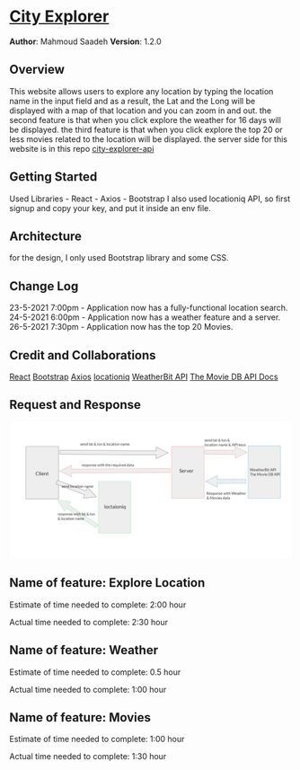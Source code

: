 # [City Explorer](https://city-explorer-mahmoud.netlify.app/)

**Author**: Mahmoud Saadeh
**Version**: 1.2.0

## Overview

This website allows users to explore any location by typing the location name in the input field and as a result, the Lat and the Long will be displayed with a map of that location and you can zoom in and out.
the second feature is that when you click explore the weather for 16 days will be displayed.
the third feature is that when you click explore the top 20 or less movies related to the location will be displayed.
the server side for this website is in this repo [city-explorer-api](https://github.com/Mahmoud-Saadeh/city-explorer-api)

## Getting Started

Used Libraries - React - Axios - Bootstrap
I also used locationiq API, so first signup and copy your key, and put it inside an env file.

## Architecture

for the design, I only used Bootstrap library and some CSS.

## Change Log

23-5-2021 7:00pm - Application now has a fully-functional location search.
24-5-2021 6:00pm - Application now has a weather feature and a server.
26-5-2021 7:30pm - Application now has the top 20 Movies.

## Credit and Collaborations

[React](https://reactjs.org/)
[Bootstrap](https://react-bootstrap.netlify.app/)
[Axios](https://axios-http.com/)
[locationiq](https://locationiq.com/)
[WeatherBit API](https://www.weatherbit.io/api)
[The Movie DB API Docs](https://developers.themoviedb.org/3/getting-started/introduction)

## Request and Response

![Request and Response](./img/weather&movies.png)

## Name of feature: Explore Location

Estimate of time needed to complete: 2:00 hour

Actual time needed to complete: 2:30 hour

## Name of feature: Weather

Estimate of time needed to complete: 0.5 hour

Actual time needed to complete: 1:00 hour

## Name of feature: Movies

Estimate of time needed to complete: 1:00 hour

Actual time needed to complete: 1:30 hour
